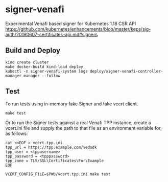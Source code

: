 # signer-venafi
Experimental Venafi based signer for Kubernetes 1.18 CSR API https://github.com/kubernetes/enhancements/blob/master/keps/sig-auth/20190607-certificates-api.md#signers


## Build and Deploy

```
kind create cluster
make docker-build kind-load deploy
kubectl -n signer-venafi-system logs deploy/signer-venafi-controller-manager manager --follow
```


## Test

To run tests using in-memory fake Signer and fake vcert client.

```
make test
```

Or to run the Signer tests against a real Venafi TPP instance,
create a vcert.ini file and supply the path to that file as an environment variable for, as follows:

```
cat <<EOF > vcert.tpp.ini
tpp_url = https://tpp.example.com/vedsdk
tpp_user = <tppusername>
tpp_password = <tpppassword>
tpp_zone = TLS/SSL\Certificates\For\Example
EOF

VCERT_CONFIG_FILE=$PWD/vcert.tpp.ini make test
```
